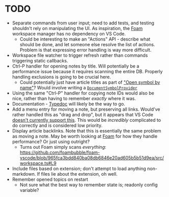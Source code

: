 # TODO

- Separate commands from user input; need to add tests, and testing shouldn't rely on manipulating the UI.
  As inspiration, the [Foam](https://github.com/foambubble/foam-workspace-manager) workspace manager has no dependency on VS Code.
  - Could be interesting to make an "Actions" API - describe what should be done, and let someone else resolve the list of actions.
    Problem is that expressing error handling is way more difficult.
- Workspace file watcher to trigger refresh rather than commands triggering static callbacks.
- Ctrl-P handler for opening notes by title. Will potentially be a performance issue because it requires scanning the entire DB.
  Properly handling exclusions is going to be crucial here.
  - Could potentially just have article titles as part of ["Open symbol by name"](https://code.visualstudio.com/Docs/editor/editingevolved#_open-symbol-by-name0)?
    Would involve writing a [`DocumentSymbolProvider`](https://code.visualstudio.com/api/references/vscode-api#DocumentSymbolProvider)
- Using the same "Ctrl-P" handler for copying note IDs would also be nice, rather than having to remember *exactly* where it was.
- Documentation - [Typedoc](http://typedoc.org/) will likely be the way to go.
- Add a menu entry for moving a note, but preserving all links. Would've rather handled this as "drag and drop",
  but it appears that VS Code [doesn't currently support this](https://github.com/Microsoft/vscode/issues/32592).
  This would be *incredibly* complicated to do correctly and is considered low priority.
- Display article backlinks. Note that this is essentially the same problem as moving a note.
  May be worth looking at [Foam](https://github.com/foambubble/foam) for how they handle performance? Or just using outright?
  - Turns out Foam simply scans *everything*: https://github.com/foambubble/foam-vscode/blob/965fca3bdd840ba08db6846e20ad605b5b51d9ea/src/workspace.ts#L9
- Include files based on extension; don't attempt to load anything non-markdown. If files lie about the extension, oh well.
- Remember opened topics on restart
  - Not sure what the best way to remember state is; readonly config variable?